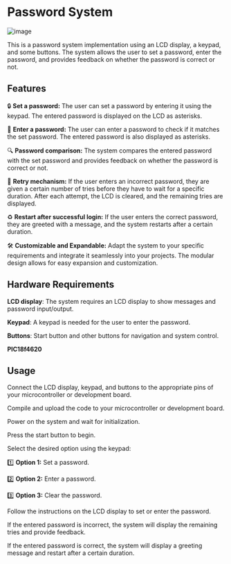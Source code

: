 # Password System 

![image](https://github.com/Mazen-Omar/Password-system/assets/112568201/760cf31e-7f80-492e-88d7-76372bd0cb3b)

This is a password system implementation using an LCD display, a keypad, and some buttons. The system allows the user to set a password, enter the password, and provides feedback on whether the password is correct or not.

## Features
🔒  **Set a password:** The user can set a password by entering it using the keypad. The entered password is displayed on the LCD as asterisks.

🔑 **Enter a password:** The user can enter a password to check if it matches the set password. The entered password is also displayed as asterisks.

🔍 **Password comparison:** The system compares the entered password with the set password and provides feedback on whether the password is correct or not.

🔁 **Retry mechanism:** If the user enters an incorrect password, they are given a certain number of tries before they have to wait for a specific duration. After each attempt, the LCD is cleared, and the remaining tries are displayed.

♻️ **Restart after successful login:** If the user enters the correct password, they are greeted with a message, and the system restarts after a certain duration.

🛠️ **Customizable and Expandable:** Adapt the system to your specific requirements and integrate it seamlessly into your projects. The modular design allows for easy expansion and customization.

## Hardware Requirements
**LCD display**: The system requires an LCD display to show messages and password input/output.

**Keypad**: A keypad is needed for the user to enter the password.

**Buttons**: Start button and other buttons for navigation and system control.

**PIC18f4620**

## Usage
Connect the LCD display, keypad, and buttons to the appropriate pins of your microcontroller or development board.

Compile and upload the code to your microcontroller or development board.

Power on the system and wait for initialization.

Press the start button to begin.

Select the desired option using the keypad:

1️⃣ **Option 1:** Set a password.

2️⃣ **Option 2:** Enter a password.

3️⃣ **Option 3:** Clear the password.

Follow the instructions on the LCD display to set or enter the password.

If the entered password is incorrect, the system will display the remaining tries and provide feedback.

If the entered password is correct, the system will display a greeting message and restart after a certain duration.
